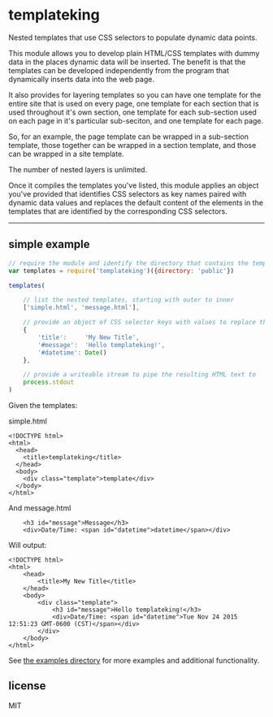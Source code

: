 # templateking

Nested templates that use CSS selectors to populate dynamic data points. 

This module allows you to develop plain HTML/CSS templates with dummy data in the places dynamic
data will be inserted. The benefit is that the templates can be developed independently from the
program that dynamically inserts data into the web page.

It also provides for layering templates so you can have one template for the entire site that is
used on every page, one template for each section that is used throughout it's own section, one 
template for each sub-section used on each page in it's particular sub-seciton, and one template 
for each page. 

So, for an example, the page template can be wrapped in a sub-section template, those together can
be wrapped in a section template, and those can be wrapped in a site template.


The number of nested layers is unlimited.

Once it compiles the templates you've listed, this module applies an object you've provided that 
identifies CSS selectors as key names paired with dynamic data values and replaces the default 
content of the elements in the templates that are identified by the corresponding CSS selectors.

--- 
## simple example

``` js
// require the module and identify the directory that contains the template files
var templates = require('templateking')({directory: 'public'}) 

templates(

    // list the nested templates, starting with outer to inner
    ['simple.html', 'message.html'], 

    // provide an object of CSS selector keys with values to replace the default template text
    {
        'title':     'My New Title', 
        '#message':  'Hello templateking!', 
        '#datetime': Date()
    }, 

    // provide a writeable stream to pipe the resulting HTML text to
    process.stdout 
)
```

Given the templates:

simple.html
```
<!DOCTYPE html>
<html>
  <head>
    <title>templateking</title>
  </head>
  <body>
    <div class="template">template</div>
  </body>
</html>
```

And message.html
```
    <h3 id="message">Message</h3>
    <div>Date/Time: <span id="datetime">datetime</span></div>
```

Will output:
```
<!DOCTYPE html>
<html>
    <head>
        <title>My New Title</title>
    </head>
    <body>
        <div class="template">
            <h3 id="message">Hello templateking!</h3>
            <div>Date/Time: <span id="datetime">Tue Nov 24 2015 12:51:23 GMT-0600 (CST)</span></div>
        </div>
    </body>
</html>
```

See [the examples directory](https://github.com/bloodyKnuckles/templateking/tree/master/examples)
for more examples and additional functionality.

## license

MIT

